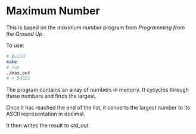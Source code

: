 # Maximum Number

This is based on the _maximum number_ program from _Programming
from the Ground Up_.

To use:
```sh
# build
make
# run
./max.out
# > 54321
```

The program contains an array of numbers in memory. It cycycles
through these numbers and finds the largest.

Once it has reached the end of the list, it converts the largest
number to its ASCII representation in decimal.

It then writes the result to _std_out_.

